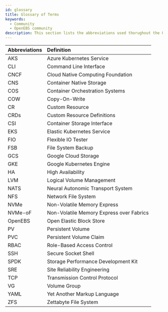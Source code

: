 ```yaml
---
id: glossary
title: Glossary of Terms
keywords:
  - Community
  - OpenEBS community
description: This section lists the abbreviations used thorughout the OpenEBS documentation
---
```


| Abbreviations | Definition | 
| :--- | :--- | 
| AKS |	Azure Kubernetes Service |
| CLI |	Command Line Interface |
| CNCF | Cloud Native Computing Foundation |
| CNS |	Container Native Storage |
| COS |	Container Orchestration Systems |
| COW |	Copy-On-Write |
| CR | Custom Resource |
| CRDs | Custom Resource Definitions |
| CSI |	Container Storage Interface |
| EKS |	Elastic Kubernetes Service |
| FIO |	Flexible IO Tester |
| FSB |	File System Backup |
| GCS |	Google Cloud Storage |
| GKE |	Google Kubernetes Engine |
| HA | High Availability |
| LVM |	Logical Volume Management |
| NATS | Neural Autonomic Transport System |
| NFS |	Network File System |
| NVMe | Non-Volatile Memory Express |
| NVMe-oF |	Non-Volatile Memory Express over Fabrics |
| OpenEBS |	Open Elastic Block Store |
| PV | Persistent Volume |
| PVC |	Persistent Volume Claim |
| RBAC | Role-Based Access Control |
| SSH | Secure Socket Shell |
| SPDK | Storage Performance Development Kit |
| SRE |	Site Reliability Engineering |
| TCP |	Transmission Control Protocol |
| VG | Volume Group |
| YAML | Yet Another Markup Language |
| ZFS |	Zettabyte File System |
